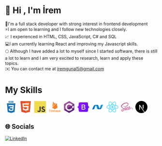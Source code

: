 # 💫 Hi , I'm İrem
:wave:I'm a full stack developer with strong interest in frontend development<br>
:zap:I am open to learning and I follow new technologies closely.<br>📈 I experienced in HTML, CSS, JavaScript, C# and SQL <br>:computer:I am currently learning React and improving my Javascript skills.<br>:full_moon: Although I have added a lot to myself since I started software, there is still a lot to learn and I am very excited to research,  learn and apply these topics.<br> :envelope: You can contact me at iremgunal5@gmail.com




# My Skills 

  <img src="https://github.com/devicons/devicon/blob/master/icons/css3/css3-plain-wordmark.svg"  title="CSS3" alt="CSS" width="40" height="40"/>&nbsp;
  <img src="https://github.com/devicons/devicon/blob/master/icons/html5/html5-original.svg" title="HTML5" alt="HTML" width="40" height="40"/>&nbsp;
  <img src="https://github.com/devicons/devicon/blob/master/icons/javascript/javascript-original.svg" title="JavaScript" alt="JavaScript" width="40" height="40"/>&nbsp;
  <img src="https://github.com/devicons/devicon/blob/master/icons/firebase/firebase-plain-wordmark.svg" title="Firebase" alt="Firebase" width="40" height="40"/>&nbsp;
  <img src="https://github.com/devicons/devicon/blob/master/icons/csharp/csharp-original.svg" title="Csharp" alt="Csharp" width="40" height="40"/>&nbsp;
  <img src="https://github.com/devicons/devicon/blob/master/icons/bootstrap/bootstrap-original.svg" title="bootstrap" alt="bootstrap" width="40" height="40"/>&nbsp;
  <img src="https://github.com/devicons/devicon/blob/master/icons/dot-net/dot-net-original.svg" title="dot-net" alt="dot-net" width="40" height="40"/>&nbsp;
  <img src="https://github.com/devicons/devicon/blob/master/icons/react/react-original.svg" title="react" alt="react" width="40" height="40"/>&nbsp;
    <img src="https://github.com/devicons/devicon/blob/master/icons/sass/sass-original.svg"  title="SASS" alt="SASS" width="40" height="40"/>&nbsp;
  <img src="https://github.com/devicons/devicon/blob/master/icons/nextjs/nextjs-original.svg"  title="NEXTJS" alt="NEXTJA" width="40" height="40"/>&nbsp;

## 🌐 Socials
 [![LinkedIn](https://img.shields.io/badge/LinkedIn-%230077B5.svg?logo=linkedin&logoColor=white)](https://linkedin.com/in/irem-gunal)

<!-- Proudly created with GPRM ( https://gprm.itsvg.in ) -->
